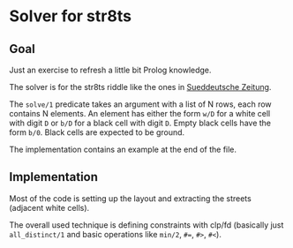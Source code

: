 # Solver for str8ts

## Goal

Just an exercise to refresh a little bit Prolog knowledge.

The solver is for the str8ts riddle like the ones in [Sueddeutsche Zeitung](https://www.sueddeutsche.de/raetsel/str8ts).

The `solve/1` predicate takes an argument with a list of N rows,
each row contains N elements. An element has either the form `w/D` for a white cell with
digit `D` or `b/D` for a black cell with digit `D`.
Empty black cells have the form `b/0`.
Black cells are expected to be ground.

The implementation contains an example at the end of the file.

## Implementation

Most of the code is setting up the layout and extracting the streets (adjacent white cells).

The overall used technique is defining constraints with clp/fd (basically just `all_distinct/1` and basic operations like `min/2`, `#=`, `#>`, `#<`).
